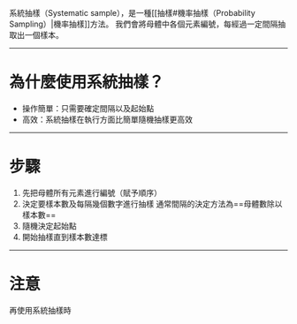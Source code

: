 系統抽樣（Systematic sample），是一種[[抽樣#機率抽樣（Probability Sampling）|機率抽樣]]方法。
我們會將母體中各個元素編號，每經過一定間隔抽取出一個樣本。
- - -
# 為什麼使用系統抽樣？
- 操作簡單：只需要確定間隔以及起始點
- 高效：系統抽樣在執行方面比簡單隨機抽樣更高效
- - -
# 步驟
1. 先把母體所有元素進行編號（賦予順序）
2. 決定要樣本數及每隔幾個數字進行抽樣
   通常間隔的決定方法為==母體數除以樣本數==
3. 隨機決定起始點
4. 開始抽樣直到樣本數達標
- - -
# 注意
再使用系統抽樣時